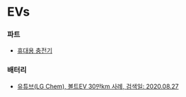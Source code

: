 # EVs

### 파트
- [휴대용 충전기](https://www.amazon.com/gp/product/B082VG6N78/ref=ppx_yo_dt_b_asin_title_o02_s00?ie=UTF8&psc=1)

### 배터리
- [유튜브(LG Chem), 볼트EV 30만km 사례, 검색일: 2020.08.27](https://www.youtube.com/watch?v=O74m7dgqhpk)  
